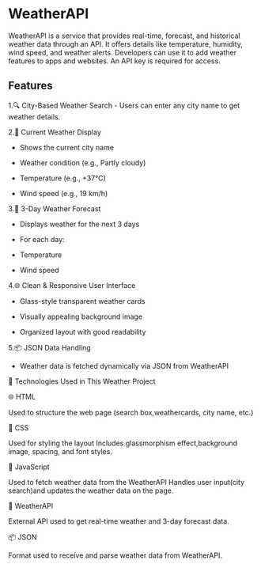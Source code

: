 # WeatherAPI
WeatherAPI is a service that provides real-time, forecast, and historical weather data through an API. It offers details like temperature, humidity, wind speed, and weather alerts. Developers can use it to add weather features to apps and websites. An API key is required for access.

## Features
1.🔍 City-Based Weather Search
    - Users can enter any city name to get weather details.

2.📍 Current Weather Display

   - Shows the current city name

   - Weather condition (e.g., Partly cloudy)

   - Temperature (e.g., +37°C)

   - Wind speed (e.g., 19 km/h)

3.📅 3-Day Weather Forecast

   - Displays weather for the next 3 days

   - For each day:

   - Temperature

   - Wind speed

4.🌐 Clean & Responsive User Interface

   - Glass-style transparent weather cards

   - Visually appealing background image

   - Organized layout with good readability

5.📦 JSON Data Handling

   - Weather data is fetched dynamically via JSON from WeatherAPI
     
🧰 Technologies Used in This Weather Project

🌐 HTML

Used to structure the web page (search box,weathercards, city name, etc.)

🎨 CSS

Used for styling the layout
Includes glassmorphism effect,background image, spacing, and font styles.

🧠 JavaScript

Used to fetch weather data from the WeatherAPI
Handles user input(city search)and updates the
weather data on the page.

📡 WeatherAPI

External API used to get real-time weather and
3-day forecast data.

📦 JSON

Format used to receive and parse weather data 
from WeatherAPI.
